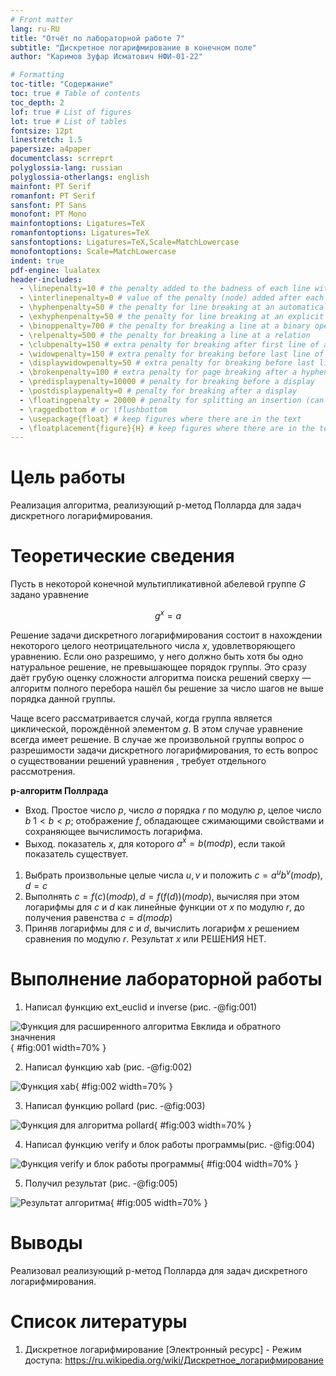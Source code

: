 ```yaml
---
# Front matter
lang: ru-RU
title: "Отчёт по лабораторной работе 7"
subtitle: "Дискретное логарифмирование в конечном поле"
author: "Каримов Зуфар Исматович НФИ-01-22"

# Formatting
toc-title: "Содержание"
toc: true # Table of contents
toc_depth: 2
lof: true # List of figures
lot: true # List of tables
fontsize: 12pt
linestretch: 1.5
papersize: a4paper
documentclass: scrreprt
polyglossia-lang: russian
polyglossia-otherlangs: english
mainfont: PT Serif
romanfont: PT Serif
sansfont: PT Sans
monofont: PT Mono
mainfontoptions: Ligatures=TeX
romanfontoptions: Ligatures=TeX
sansfontoptions: Ligatures=TeX,Scale=MatchLowercase
monofontoptions: Scale=MatchLowercase
indent: true
pdf-engine: lualatex
header-includes:
  - \linepenalty=10 # the penalty added to the badness of each line within a paragraph (no associated penalty node) Increasing the value makes tex try to have fewer lines in the paragraph.
  - \interlinepenalty=0 # value of the penalty (node) added after each line of a paragraph.
  - \hyphenpenalty=50 # the penalty for line breaking at an automatically inserted hyphen
  - \exhyphenpenalty=50 # the penalty for line breaking at an explicit hyphen
  - \binoppenalty=700 # the penalty for breaking a line at a binary operator
  - \relpenalty=500 # the penalty for breaking a line at a relation
  - \clubpenalty=150 # extra penalty for breaking after first line of a paragraph
  - \widowpenalty=150 # extra penalty for breaking before last line of a paragraph
  - \displaywidowpenalty=50 # extra penalty for breaking before last line before a display math
  - \brokenpenalty=100 # extra penalty for page breaking after a hyphenated line
  - \predisplaypenalty=10000 # penalty for breaking before a display
  - \postdisplaypenalty=0 # penalty for breaking after a display
  - \floatingpenalty = 20000 # penalty for splitting an insertion (can only be split footnote in standard LaTeX)
  - \raggedbottom # or \flushbottom
  - \usepackage{float} # keep figures where there are in the text
  - \floatplacement{figure}{H} # keep figures where there are in the text
---
```


# Цель работы

Реализация алгоритма, реализующий p-метод Полларда для задач дискретного логарифмирования.

# Теоретические сведения

Пусть в некоторой конечной мультипликативной абелевой группе $G$ задано уравнение

$$g^x=a$$

Решение задачи дискретного логарифмирования состоит в нахождении некоторого целого неотрицательного числа $x$, удовлетворяющего уравнению. Если оно разрешимо, у него должно быть хотя бы одно натуральное решение, не превышающее порядок группы.
Это сразу даёт грубую оценку сложности алгоритма поиска решений сверху — алгоритм полного перебора нашёл бы решение за число шагов не выше порядка данной группы.

Чаще всего рассматривается случай, когда группа является циклической, порождённой элементом $g$.
В этом случае уравнение всегда имеет решение.
В случае же произвольной группы вопрос о разрешимости задачи дискретного логарифмирования, то есть вопрос о существовании решений уравнения , требует отдельного рассмотрения.


**p-алгоритм Поллрада**

* Вход. Простое число $p$, число $a$ порядка $r$ по модулю $p$, целое число $b$ $1 < b < p$; отображение $f$, обладающее сжимающими свойствами и сохраняющее вычислимость логарифма.
* Выход. показатель $x$, для которого $a^x=b(mod p)$, если такой показатель существует.

1. Выбрать произвольные целые числа $u, v$ и положить $c=a^u b^v (mod p), d=c$
2. Выполнять $c=f(c)(mod p), d=f(f(d))(mod p)$, вычисляя при этом логарифмы для $c$ и $d$ как линейные функции от $x$ по модулю $r$, до получения равенства $c=d (mod p)$
3. Приняв логарифмы для $c$ и $d$, вычислить логарифм $x$ решением сравнения по модулю $r$. Результат $x$ или РЕШЕНИЯ НЕТ.


# Выполнение лабораторной работы

1. Написал функцию ext_euclid и inverse (рис. -@fig:001)

![Функция для расширенного алгоритма Евклида и обратного значнения](https://github.com/zikarimov/math-security/blob/master/lab07/image/1.png?raw=true){ #fig:001 width=70% }

2. Написал функцию xab  (рис. -@fig:002)

![Функция xab](https://github.com/zikarimov/math-security/blob/master/lab07/image/2.png?raw=true){ #fig:002 width=70% }


3. Написал функцию pollard (рис. -@fig:003)

![Функция для алгоритма pollard](https://github.com/zikarimov/math-security/blob/master/lab07/image/3.png?raw=true){ #fig:003 width=70% }

4. Написал функцию verify и блок работы программы(рис. -@fig:004)

![Функция verify и блок работы программы](https://github.com/zikarimov/math-security/blob/master/lab07/image/4.png?raw=true){ #fig:004 width=70% }

5. Получил результат (рис. -@fig:005)

![Результат алгоритма](https://github.com/zikarimov/math-security/blob/master/lab07/image/5.png?raw=true){ #fig:005 width=70% }

# Выводы

Реализовал реализующий p-метод Полларда для задач дискретного логарифмирования.

# Список литературы

1. Дискретное логарифмирование [Электронный ресурс] - Режим доступа: https://ru.wikipedia.org/wiki/Дискретное_логарифмирование
